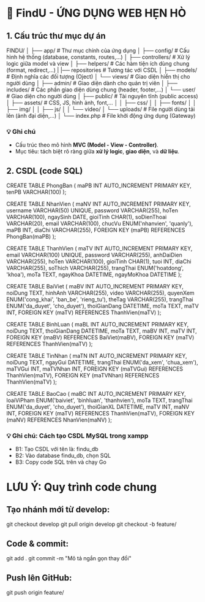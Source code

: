 # 🩷 FindU - ỨNG DỤNG WEB HẸN HÒ

## 1. Cấu trúc thư mục dự án

FINDU/
│
├── app/ # Thư mục chính của ứng dụng
│ ├── config/ # Cấu hình hệ thống (database, constants, routes,...)
│ ├── controllers/ # Xử lý logic giữa model và view
│ ├── helpers/ # Các hàm tiện ích dùng chung (format, redirect,...)
| |── repositories # Tương tác với CSDL
│ ├── models/ # Định nghĩa các đối tượng (Oject)
│ └── views/ # Giao diện hiển thị cho người dùng
│ ├── admin/ # Giao diện dành cho quản trị viên
│ ├── includes/ # Các phần giao diện dùng chung (header, footer,...)
│ └── user/ # Giao diện cho người dùng
│
├── public/ # Tài nguyên tĩnh (public access)
│ ├── assets/ # CSS, JS, hình ảnh, font,...
│ │ ├── css/
│ │ ├── fonts/
│ │ ├── img/
│ │ ├── js/
│ │ └── video/
│ └── uploads/ # File người dùng tải lên (ảnh đại diện,...)
│
└── index.php # File khởi động ứng dụng (Gateway)

### 💡 Ghi chú
- Cấu trúc theo mô hình **MVC (Model - View - Controller)**.
- Mục tiêu: tách biệt rõ ràng giữa **xử lý logic**, **giao diện**, và **dữ liệu**.

## 2. CSDL (code SQL)
CREATE TABLE PhongBan (
    maPB INT AUTO_INCREMENT PRIMARY KEY,
    tenPB VARCHAR(100)
);

CREATE TABLE NhanVien (
    maNV INT AUTO_INCREMENT PRIMARY KEY,
    username VARCHAR(50) UNIQUE,
    password VARCHAR(255),
    hoTen VARCHAR(100),
    ngaySinh DATE,
    gioiTinh CHAR(1),
    soDienThoai VARCHAR(20),
    email VARCHAR(100),
    chucVu ENUM('nhanvien', 'quanly'),
    maPB INT,
    diaChi VARCHAR(255),
    FOREIGN KEY (maPB) REFERENCES PhongBan(maPB)
);

CREATE TABLE ThanhVien (
    maTV INT AUTO_INCREMENT PRIMARY KEY,
    email VARCHAR(100) UNIQUE,
    password VARCHAR(255),
    anhDaiDien VARCHAR(255),
    hoTen VARCHAR(100),
    gioiTinh CHAR(1),
    tuoi INT,
    diaChi VARCHAR(255),
    soThich VARCHAR(255),
    trangThai ENUM('hoatdong', 'khoa'),
    moTa TEXT,
    ngayKhoa DATETIME,
    ngayMoKhoa DATETIME
);

CREATE TABLE BaiViet (
    maBV INT AUTO_INCREMENT PRIMARY KEY,
    noiDung TEXT,
    hinhAnh VARCHAR(255),
    video VARCHAR(255),
    quyenXem ENUM('cong_khai', 'ban_be', 'rieng_tu'),
    theTag VARCHAR(255),
    trangThai ENUM('da_duyet', 'cho_duyet'),
    thoiGianDang DATETIME,
    moTa TEXT,
    maTV INT,
    FOREIGN KEY (maTV) REFERENCES ThanhVien(maTV)
);

CREATE TABLE BinhLuan (
    maBL INT AUTO_INCREMENT PRIMARY KEY,
    noiDung TEXT,
    thoiGianDang DATETIME,
    moTa TEXT,
    maBV INT,
    maTV INT,
    FOREIGN KEY (maBV) REFERENCES BaiViet(maBV),
    FOREIGN KEY (maTV) REFERENCES ThanhVien(maTV)
);

CREATE TABLE TinNhan (
    maTN INT AUTO_INCREMENT PRIMARY KEY,
    noiDung TEXT,
    ngayGui DATETIME,
    trangThai ENUM('da_xem', 'chua_xem'),
    maTVGui INT,
    maTVNhan INT,
    FOREIGN KEY (maTVGui) REFERENCES ThanhVien(maTV),
    FOREIGN KEY (maTVNhan) REFERENCES ThanhVien(maTV)
);

CREATE TABLE BaoCao (
    maBC INT AUTO_INCREMENT PRIMARY KEY,
    loaiViPham ENUM('baiviet', 'binhluan', 'thanhvien'),
    moTa TEXT,
    trangThai ENUM('da_duyet', 'cho_duyet'),
    thoiGianXL DATETIME,
    maTV INT,
    maNV INT,
    FOREIGN KEY (maTV) REFERENCES ThanhVien(maTV),
    FOREIGN KEY (maNV) REFERENCES NhanVien(maNV)
);

### 💡 Ghi chú: Cách tạo CSDL MySQL trong xampp
- B1: Tạo CSDL với tên là: findu_db
- B2: Vào database findu_db, chọn SQL
- B3: Copy code SQL trên và chạy Go

# LƯU Ý: Quy trình code chung
## Tạo nhánh mới từ develop:

git checkout develop
git pull origin develop
git checkout -b feature/<ten-chuc-nang>


## Code & commit:

git add .
git commit -m "Mô tả ngắn gọn thay đổi"


## Push lên GitHub:

git push origin feature/<ten-chuc-nang>